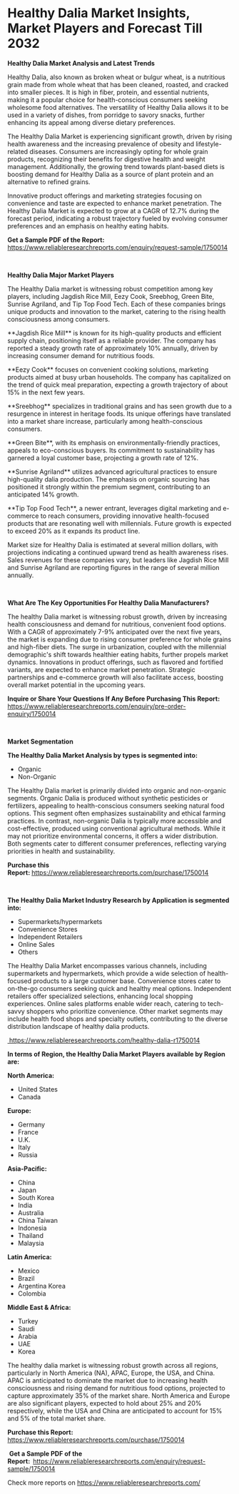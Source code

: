 <p><h1>Healthy Dalia Market Insights, Market Players and Forecast Till 2032</h1></p><p><strong>Healthy Dalia Market Analysis and Latest Trends</strong></p>
<p><p>Healthy Dalia, also known as broken wheat or bulgur wheat, is a nutritious grain made from whole wheat that has been cleaned, roasted, and cracked into smaller pieces. It is high in fiber, protein, and essential nutrients, making it a popular choice for health-conscious consumers seeking wholesome food alternatives. The versatility of Healthy Dalia allows it to be used in a variety of dishes, from porridge to savory snacks, further enhancing its appeal among diverse dietary preferences.</p><p>The Healthy Dalia Market is experiencing significant growth, driven by rising health awareness and the increasing prevalence of obesity and lifestyle-related diseases. Consumers are increasingly opting for whole grain products, recognizing their benefits for digestive health and weight management. Additionally, the growing trend towards plant-based diets is boosting demand for Healthy Dalia as a source of plant protein and an alternative to refined grains.</p><p>Innovative product offerings and marketing strategies focusing on convenience and taste are expected to enhance market penetration. The Healthy Dalia Market is expected to grow at a CAGR of 12.7% during the forecast period, indicating a robust trajectory fueled by evolving consumer preferences and an emphasis on healthy eating habits.</p></p>
<p><strong>Get a Sample PDF of the Report:&nbsp;</strong> <a href="https://www.reliableresearchreports.com/enquiry/request-sample/1750014?utm_campaign=2199&utm_medium=2&utm_source=Github&utm_content=ia&utm_term=14022025&utm_id=healthy-dalia">https://www.reliableresearchreports.com/enquiry/request-sample/1750014</a></p>
<p>&nbsp;</p>
<p><strong>Healthy Dalia Major Market Players</strong></p>
<p><p>The Healthy Dalia market is witnessing robust competition among key players, including Jagdish Rice Mill, Eezy Cook, Sreebhog, Green Bite, Sunrise Agriland, and Tip Top Food Tech. Each of these companies brings unique products and innovation to the market, catering to the rising health consciousness among consumers.</p><p>**Jagdish Rice Mill** is known for its high-quality products and efficient supply chain, positioning itself as a reliable provider. The company has reported a steady growth rate of approximately 10% annually, driven by increasing consumer demand for nutritious foods. </p><p>**Eezy Cook** focuses on convenient cooking solutions, marketing products aimed at busy urban households. The company has capitalized on the trend of quick meal preparation, expecting a growth trajectory of about 15% in the next few years.</p><p>**Sreebhog** specializes in traditional grains and has seen growth due to a resurgence in interest in heritage foods. Its unique offerings have translated into a market share increase, particularly among health-conscious consumers.</p><p>**Green Bite**, with its emphasis on environmentally-friendly practices, appeals to eco-conscious buyers. Its commitment to sustainability has garnered a loyal customer base, projecting a growth rate of 12%.</p><p>**Sunrise Agriland** utilizes advanced agricultural practices to ensure high-quality dalia production. The emphasis on organic sourcing has positioned it strongly within the premium segment, contributing to an anticipated 14% growth.</p><p>**Tip Top Food Tech**, a newer entrant, leverages digital marketing and e-commerce to reach consumers, providing innovative health-focused products that are resonating well with millennials. Future growth is expected to exceed 20% as it expands its product line.</p><p>Market size for Healthy Dalia is estimated at several million dollars, with projections indicating a continued upward trend as health awareness rises. Sales revenues for these companies vary, but leaders like Jagdish Rice Mill and Sunrise Agriland are reporting figures in the range of several million annually.</p></p>
<p>&nbsp;</p>
<p><strong>What Are The Key Opportunities For Healthy Dalia Manufacturers?</strong></p>
<p><p>The healthy Dalia market is witnessing robust growth, driven by increasing health consciousness and demand for nutritious, convenient food options. With a CAGR of approximately 7-9% anticipated over the next five years, the market is expanding due to rising consumer preference for whole grains and high-fiber diets. The surge in urbanization, coupled with the millennial demographic's shift towards healthier eating habits, further propels market dynamics. Innovations in product offerings, such as flavored and fortified variants, are expected to enhance market penetration. Strategic partnerships and e-commerce growth will also facilitate access, boosting overall market potential in the upcoming years.</p></p>
<p><strong>Inquire or Share Your Questions If Any Before Purchasing This Report:</strong> <a href="https://www.reliableresearchreports.com/enquiry/pre-order-enquiry/1750014?utm_campaign=2199&utm_medium=2&utm_source=Github&utm_content=ia&utm_term=14022025&utm_id=healthy-dalia">https://www.reliableresearchreports.com/enquiry/pre-order-enquiry/1750014</a></p>
<p>&nbsp;</p>
<p><strong>Market Segmentation</strong></p>
<p><strong>The Healthy Dalia Market Analysis by types is segmented into:</strong></p>
<p><ul><li>Organic</li><li>Non-Organic</li></ul></p>
<p><p>The Healthy Dalia market is primarily divided into organic and non-organic segments. Organic Dalia is produced without synthetic pesticides or fertilizers, appealing to health-conscious consumers seeking natural food options. This segment often emphasizes sustainability and ethical farming practices. In contrast, non-organic Dalia is typically more accessible and cost-effective, produced using conventional agricultural methods. While it may not prioritize environmental concerns, it offers a wider distribution. Both segments cater to different consumer preferences, reflecting varying priorities in health and sustainability.</p></p>
<p><strong>Purchase this Report:&nbsp;</strong><a href="https://www.reliableresearchreports.com/purchase/1750014?utm_campaign=2199&utm_medium=2&utm_source=Github&utm_content=ia&utm_term=14022025&utm_id=healthy-dalia">https://www.reliableresearchreports.com/purchase/1750014</a></p>
<p>&nbsp;</p>
<p><strong>The Healthy Dalia Market Industry Research by Application is segmented into:</strong></p>
<p><ul><li>Supermarkets/hypermarkets</li><li>Convenience Stores</li><li>Independent Retailers</li><li>Online Sales</li><li>Others</li></ul></p>
<p><p>The Healthy Dalia Market encompasses various channels, including supermarkets and hypermarkets, which provide a wide selection of health-focused products to a large customer base. Convenience stores cater to on-the-go consumers seeking quick and healthy meal options. Independent retailers offer specialized selections, enhancing local shopping experiences. Online sales platforms enable wider reach, catering to tech-savvy shoppers who prioritize convenience. Other market segments may include health food shops and specialty outlets, contributing to the diverse distribution landscape of healthy dalia products.</p></p>
<p><a href="https://www.reliableresearchreports.com/healthy-dalia-r1750014?utm_campaign=2199&utm_medium=2&utm_source=Github&utm_content=ia&utm_term=14022025&utm_id=healthy-dalia">&nbsp;https://www.reliableresearchreports.com/healthy-dalia-r1750014</a></p>
<p><strong>In terms of Region, the Healthy Dalia Market Players available by Region are:</strong></p>
<p>
    <p> <strong> North America: </strong>
        <ul>
            <li>United States</li>
            <li>Canada</li>
        </ul>
        </p> 
    <p> <strong> Europe: </strong>
        <ul>
            <li>Germany</li>
            <li>France</li>
            <li>U.K.</li>
            <li>Italy</li>
            <li>Russia</li>
        </ul>
        </p> 
    <p> <strong> Asia-Pacific: </strong>
        <ul>
            <li>China</li>
            <li>Japan</li>
            <li>South Korea</li>
            <li>India</li>
            <li>Australia</li>
            <li>China Taiwan</li>
            <li>Indonesia</li>
            <li>Thailand</li>
            <li>Malaysia</li>
        </ul>
        </p> 
    <p> <strong> Latin America: </strong>
        <ul>
            <li>Mexico</li>
            <li>Brazil</li>
            <li>Argentina Korea</li>
            <li>Colombia</li>
        </ul>
        </p> 
    <p> <strong> Middle East & Africa: </strong>
        <ul>
            <li>Turkey</li>
            <li>Saudi</li>
            <li>Arabia</li>
            <li>UAE</li>
            <li>Korea</li>
        </ul>
    </p>
    </p>
<p><p>The healthy dalia market is witnessing robust growth across all regions, particularly in North America (NA), APAC, Europe, the USA, and China. APAC is anticipated to dominate the market due to increasing health consciousness and rising demand for nutritious food options, projected to capture approximately 35% of the market share. North America and Europe are also significant players, expected to hold about 25% and 20% respectively, while the USA and China are anticipated to account for 15% and 5% of the total market share.</p></p>
<p><strong>Purchase this Report: </strong><a href="https://www.reliableresearchreports.com/purchase/1750014?utm_campaign=2199&utm_medium=2&utm_source=Github&utm_content=ia&utm_term=14022025&utm_id=healthy-dalia">https://www.reliableresearchreports.com/purchase/1750014</a></p>
<p>&nbsp;<strong>Get a Sample PDF of the Report:&nbsp;&nbsp;</strong><a href="https://www.reliableresearchreports.com/enquiry/request-sample/1750014?utm_campaign=2199&utm_medium=2&utm_source=Github&utm_content=ia&utm_term=14022025&utm_id=healthy-dalia">https://www.reliableresearchreports.com/enquiry/request-sample/1750014</a></p>
<p><strong></strong></p>
<p>Check more reports on <a href="https://www.reliableresearchreports.com/?utm_campaign=2199&utm_medium=2&utm_source=Github&utm_content=ia&utm_term=14022025&utm_id=healthy-dalia">https://www.reliableresearchreports.com/</a></p>